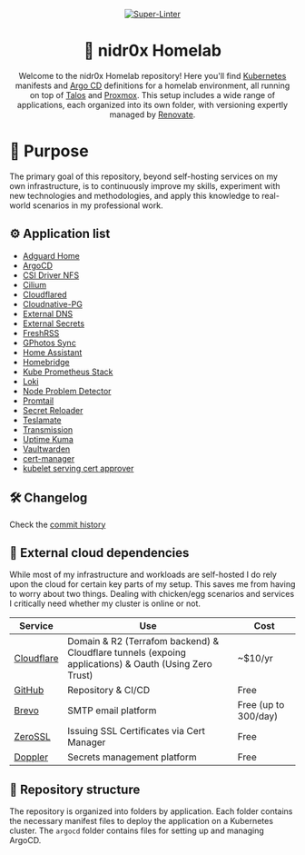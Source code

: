 <div align="center">

[![Super-Linter](https://github.com/nidr0x/k8s-gitops/actions/workflows/lint.yaml/badge.svg)](https://github.com/marketplace/actions/super-linter)

# 🏡 nidr0x Homelab

Welcome to the nidr0x Homelab repository! Here you'll find [Kubernetes](https://kubernetes.io/) manifests and [Argo CD](https://argoproj.github.io/cd/) definitions for a homelab environment, all running on top of [Talos](https://talos.dev) and [Proxmox](https://www.proxmox.com/en/). This setup includes a wide range of applications, each organized into its own folder, with versioning expertly managed by [Renovate](https://www.mend.io/renovate/).

</div>

# 🧪 Purpose

The primary goal of this repository, beyond self-hosting services on my own infrastructure, is to continuously improve my skills, experiment with new technologies and methodologies, and apply this knowledge to real-world scenarios in my professional work.

## ⚙️ Application list

- [Adguard Home](https://github.com/AdguardTeam/AdGuardHome)
- [ArgoCD](https://github.com/argoproj/argo-cd)
- [CSI Driver NFS](https://github.com/kubernetes-csi/csi-driver-nfs)
- [Cilium](https://cilium.io/)
- [Cloudflared](https://github.com/cloudflare/cloudflared)
- [Cloudnative-PG](https://github.com/cloudnative-pg/cloudnative-pg)
- [External DNS](https://github.com/kubernetes-sigs/external-dns)
- [External Secrets](https://github.com/external-secrets/external-secrets)
- [FreshRSS](https://github.com/FreshRSS/FreshRSS)
- [GPhotos Sync](https://github.com/gilesknap/gphotos-sync)
- [Home Assistant](https://github.com/home-assistant/docker)
- [Homebridge](https://homebridge.io/)
- [Kube Prometheus Stack](https://github.com/prometheus-community/helm-charts/tree/main/charts/kube-prometheus-stack)
- [Loki](https://grafana.com/oss/loki/)
- [Node Problem Detector](https://github.com/kubernetes/node-problem-detector)
- [Promtail](https://grafana.com/docs/loki/latest/send-data/promtail/)
- [Secret Reloader](https://github.com/stakater/Reloader)
- [Teslamate](https://github.com/teslamate-org/teslamate)
- [Transmission](https://github.com/transmission/transmission)
- [Uptime Kuma](https://github.com/louislam/uptime-kuma)
- [Vaultwarden](https://github.com/dani-garcia/vaultwarden)
- [cert-manager](https://github.com/cert-manager/cert-manager)
- [kubelet serving cert approver](https://github.com/alex1989hu/kubelet-serving-cert-approver)

## 🛠️ Changelog

Check the [commit history](https://github.com/nidr0x/k8s-gitops/commits/master)

## 🔗 External cloud dependencies

While most of my infrastructure and workloads are self-hosted I do rely upon the cloud for certain key parts of my setup. This saves me from having to worry about two things. Dealing with chicken/egg scenarios and services I critically need whether my cluster is online or not.

| Service                                   | Use                                                                                                   | Cost                 |
| ----------------------------------------- | ----------------------------------------------------------------------------------------------------- | -------------------- |
| [Cloudflare](https://www.cloudflare.com/) | Domain & R2 (Terrafom backend) & Cloudflare tunnels (expoing applications) & Oauth (Using Zero Trust) | ~$10/yr              |
| [GitHub](https://www.github.com/)         | Repository & CI/CD                                                                                    | Free                 |
| [Brevo](https://www.brevo.com/)           | SMTP email platform                                                                                   | Free (up to 300/day) |
| [ZeroSSL](https://www.zerossl.com/)       | Issuing SSL Certificates via Cert Manager                                                             | Free                 |
| [Doppler](https://www.doppler.com/)       | Secrets management platform                                                                           | Free                 |

## 📁 Repository structure

The repository is organized into folders by application. Each folder contains the necessary manifest files to deploy the application on a Kubernetes cluster. The `argocd` folder contains files for setting up and managing ArgoCD.
